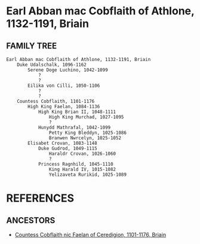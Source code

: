 # Earl Abban mac Cobflaith of Athlone, 1132-1191, Briain

## FAMILY TREE 
```
Earl Abban mac Cobflaith of Athlone, 1132-1191, Briain
	Duke Udalschalk, 1096-1162
		Serene Doge Luchino, 1042-1099
			?
			?
		Eilika von Cilli, 1050-1106
			?
			?
	Countess Cobflaith, 1101-1176
		High King Faelan, 1084-1136
			High King Brian II, 1048-1111
				High King Murchad, 1027-1095
				?
			Hunydd Mathrafal, 1042-1099
				Petty King Bleddyn, 1025-1086
				Branwen Nwrcelyn, 1025-1052
		Elisabet Crovan, 1083-1148
			Duke Gudrod, 1049-1115
				Haraldr Crovan, 1026-1060
				?
			Princess Ragnhild, 1045-1110
				King Harald IV, 1015-1082
				Yelizaveta Rurikid, 1025-1089

```


# REFERENCES

## ANCESTORS
* [Countess Cobflaith nic Faelan of Ceredigion, 1101-1176, Briain](cobflaith_nic_faelan_1101.md)
